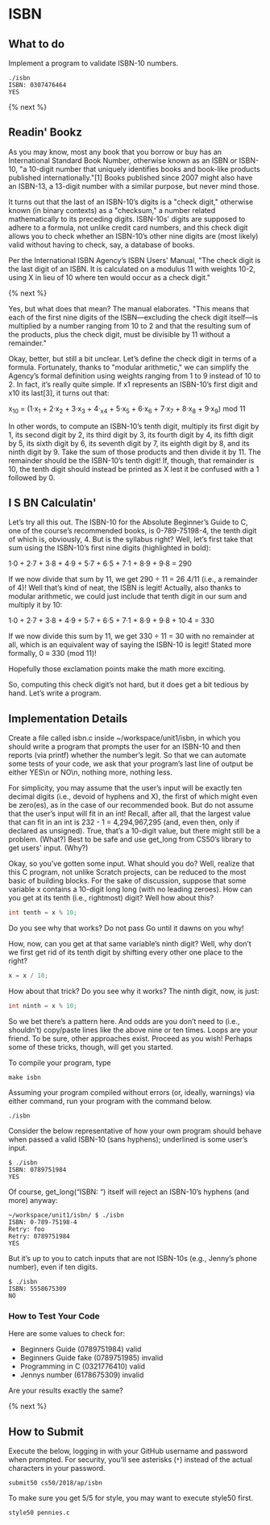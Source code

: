 # ISBN

## What to do

Implement a program to validate ISBN-10 numbers.

```
./isbn
ISBN: 0307476464
YES
```

{% next %}

## Readin' Bookz

As you may know, most any book that you borrow or buy has an International Standard Book Number, otherwise known as an ISBN or ISBN-10, "a 10-digit number that uniquely identifies books and book-like products published internationally."[1] Books published since 2007 might also have an ISBN-13, a 13-digit number with a similar purpose, but never mind those.

It turns out that the last of an ISBN-10’s digits is a "check digit," otherwise known (in binary contexts) as a "checksum," a number related mathematically to its preceding digits. ISBN-10s' digits are supposed to adhere to a formula, not unlike credit card numbers, and this check digit allows you to check whether an ISBN-10’s other nine digits are (most likely) valid without having to check, say, a database of books.

Per the International ISBN Agency’s ISBN Users' Manual, "The check digit is the last digit of an ISBN. It is calculated on a modulus 11 with weights 10-2, using X in lieu of 10 where ten would occur as a check digit."

{% next %}

Yes, but what does that mean? The manual elaborates. "This means that each of the first nine digits of the ISBN—​excluding the check digit itself—​is multiplied by a number ranging from 10 to 2 and that the resulting sum of the products, plus the check digit, must be divisible by 11 without a remainder."

Okay, better, but still a bit unclear. Let’s define the check digit in terms of a formula. Fortunately, thanks to "modular arithmetic," we can simplify the Agency’s formal definition using weights ranging from 1 to 9 instead of 10 to 2. In fact, it’s really quite simple. If x1 represents an ISBN-10’s first digit and x10 its last[3], it turns out that:

x<sub>10</sub> = (1·x<sub>1</sub> + 2·x<sub>2</sub> + 3·x<sub>3</sub> + 4·<sub>x4</sub> + 5·x<sub>5</sub> + 6·x<sub>6</sub> + 7·x<sub>7</sub> + 8·x<sub>8</sub> + 9·x<sub>9</sub>) mod 11

In other words, to compute an ISBN-10’s tenth digit, multiply its first digit by 1, its second digit by 2, its third digit by 3, its fourth digit by 4, its fifth digit by 5, its sixth digit by 6, its seventh digit by 7, its eighth digit by 8, and its ninth digit by 9. Take the sum of those products and then divide it by 11. The remainder should be the ISBN-10’s tenth digit! If, though, that remainder is 10, the tenth digit should instead be printed as X lest it be confused with a 1 followed by 0.

## I S BN Calculatin'

Let’s try all this out. The ISBN-10 for the Absolute Beginner’s Guide to C, one of the course’s recommended books, is 0-789-75198-4, the tenth digit of which is, obviously, 4. But is the syllabus right? Well, let’s first take that sum using the ISBN-10’s first nine digits (highlighted in bold):

1·0 + 2·7 + 3·8 + 4·9 + 5·7 + 6·5 + 7·1 + 8·9 + 9·8 = 290

If we now divide that sum by 11, we get 290 ÷ 11 = 26 4/11 (i.e., a remainder of 4)! Well that’s kind of neat, the ISBN is legit! Actually, also thanks to modular arithmetic, we could just include that tenth digit in our sum and multiply it by 10:

1·0 + 2·7 + 3·8 + 4·9 + 5·7 + 6·5 + 7·1 + 8·9 + 9·8 + 10·4 = 330

If we now divide this sum by 11, we get 330 ÷ 11 = 30 with no remainder at all, which is an equivalent way of saying the ISBN-10 is legit! Stated more formally, 0 ≡ 330 (mod 11)!

Hopefully those exclamation points make the math more exciting.

So, computing this check digit’s not hard, but it does get a bit tedious by hand. Let’s write a program.

## Implementation Details

Create a file called isbn.c inside ~/workspace/unit1/isbn, in which you should write a program that prompts the user for an ISBN-10 and then reports (via printf) whether the number’s legit. So that we can automate some tests of your code, we ask that your program’s last line of output be either YES\n or NO\n, nothing more, nothing less.

For simplicity, you may assume that the user’s input will be exactly ten decimal digits (i.e., devoid of hyphens and X), the first of which might even be zero(es), as in the case of our recommended book. But do not assume that the user’s input will fit in an int! Recall, after all, that the largest value that can fit in an int is 232 - 1 = 4,294,967,295 (and, even then, only if declared as unsigned). True, that’s a 10-digit value, but there might still be a problem. (What?) Best to be safe and use get_long from CS50’s library to get users' input. (Why?)

Okay, so you’ve gotten some input. What should you do? Well, realize that this C program, not unlike Scratch projects, can be reduced to the most basic of building blocks. For the sake of discussion, suppose that some variable x contains a 10-digit long long (with no leading zeroes). How can you get at its tenth (i.e., rightmost) digit? Well how about this?

```c
int tenth = x % 10;
```

Do you see why that works? Do not pass Go until it dawns on you why!

How, now, can you get at that same variable’s ninth digit? Well, why don’t we first get rid of its tenth digit by shifting every other one place to the right?

```c
x = x / 10;
```

How about that trick? Do you see why it works? The ninth digit, now, is just:

```c
int ninth = x % 10;
```

So we bet there’s a pattern here. And odds are you don’t need to (i.e., shouldn’t) copy/paste lines like the above nine or ten times. Loops are your friend. To be sure, other approaches exist. Proceed as you wish! Perhaps some of these tricks, though, will get you started.

To compile your program, type

```
make isbn
```

Assuming your program compiled without errors (or, ideally, warnings) via either command, run your program with the command below.

```
./isbn
```

Consider the below representative of how your own program should behave when passed a valid ISBN-10 (sans hyphens); underlined is some user’s input.

```
$ ./isbn
ISBN: 0789751984
YES
```

Of course, get_long(“ISBN: “) itself will reject an ISBN-10’s hyphens (and more) anyway:

```
~/workspace/unit1/isbn/ $ ./isbn
ISBN: 0-789-75198-4
Retry: foo
Retry: 0789751984
YES
```

But it’s up to you to catch inputs that are not ISBN-10s (e.g., Jenny’s phone number), even if ten digits.

```
$ ./isbn
ISBN: 5558675309
NO
```

### How to Test Your Code

Here are some values to check for:

* Beginners Guide (0789751984) valid
* Beginners Guide fake (0789751985) invalid
* Programming in C (0321776410) valid
* Jennys number (6178675309) invalid

Are your results exactly the same?

{% next %}

## How to Submit

Execute the below, logging in with your GitHub username and password when prompted. For security, you'll see asterisks (`*`) instead of the actual characters in your password.

```
submit50 cs50/2018/ap/isbn
```

To make sure you get 5/5 for style, you may want to execute style50 first.

```
style50 pennies.c
```


